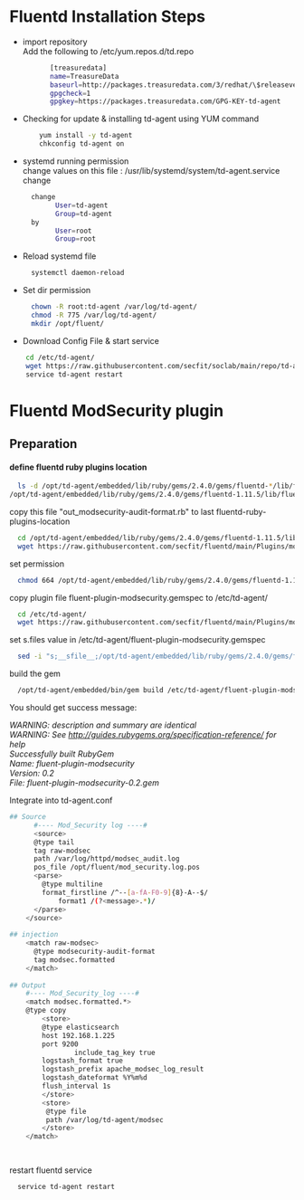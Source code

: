 # Fluentd Installation Steps


* import repository<br>
    Add the following to /etc/yum.repos.d/td.repo
```sh
          [treasuredata]
	      name=TreasureData
	      baseurl=http://packages.treasuredata.com/3/redhat/\$releasever/\$basearch
	      gpgcheck=1
	      gpgkey=https://packages.treasuredata.com/GPG-KEY-td-agent
```
  * Checking for update & installing td-agent using YUM command<br>
      ```sh
	      yum install -y td-agent
	      chkconfig td-agent on
      ```
  * systemd running permission<br>
  change values on this file : /usr/lib/systemd/system/td-agent.service <br>
  change 
      ```sh
        change 
              User=td-agent
	          Group=td-agent
        by
              User=root
              Group=root
      ```
   
  * Reload systemd file
      ```sh
        systemctl daemon-reload
      ``` 
  * Set dir permission
      ```sh
        chown -R root:td-agent /var/log/td-agent/
        chmod -R 775 /var/log/td-agent/
        mkdir /opt/fluent/
      ``` 
  * Download Config File & start service
  
```sh
    cd /etc/td-agent/
    wget https://raw.githubusercontent.com/secfit/soclab/main/repo/td-agent.conf
    service td-agent restart
```





# Fluentd ModSecurity plugin

## Preparation
#### define fluentd ruby plugins location

```sh
  ls -d /opt/td-agent/embedded/lib/ruby/gems/2.4.0/gems/fluentd-*/lib/fluent/plugin/
/opt/td-agent/embedded/lib/ruby/gems/2.4.0/gems/fluentd-1.11.5/lib/fluent/plugin/
``` 

copy this file "out_modsecurity-audit-format.rb" to last fluentd-ruby-plugins-location
```sh
  cd /opt/td-agent/embedded/lib/ruby/gems/2.4.0/gems/fluentd-1.11.5/lib/fluent/plugin/
  wget https://raw.githubusercontent.com/secfit/fluentd/main/Plugins/modsecurity/out_modsecurity-audit-format.rb
```

set permission
```sh
  chmod 664 /opt/td-agent/embedded/lib/ruby/gems/2.4.0/gems/fluentd-1.11.5/lib/fluent/plugin/out_modsecurity-audit-format.rb
```

copy plugin file fluent-plugin-modsecurity.gemspec to /etc/td-agent/
```sh
  cd /etc/td-agent/
  wget https://raw.githubusercontent.com/secfit/fluentd/main/Plugins/modsecurity/fluent-plugin-modsecurity.gemspec
```

set s.files value in /etc/td-agent/fluent-plugin-modsecurity.gemspec
```sh
  sed -i "s;__sfile__;/opt/td-agent/embedded/lib/ruby/gems/2.4.0/gems/fluentd-1.11.5/lib/fluent/plugin/out_modsecurity-audit-format.rb;g" /etc/td-agent/fluent-plugin-modsecurity.gemspec
```

build the gem
```sh
  /opt/td-agent/embedded/bin/gem build /etc/td-agent/fluent-plugin-modsecurity.gemspec
```
You should get success message:

*WARNING:  description and summary are identical<br>
WARNING:  See http://guides.rubygems.org/specification-reference/ for help<br>
  Successfully built RubyGem<br>
  Name: fluent-plugin-modsecurity<br>
  Version: 0.2<br>
  File: fluent-plugin-modsecurity-0.2.gem<br>*


Integrate into td-agent.conf
```sh
## Source
  	  #---- Mod_Security log ----#
	  <source>
	  @type tail
	  tag raw-modsec
	  path /var/log/httpd/modsec_audit.log
	  pos_file /opt/fluent/mod_security.log.pos
	  <parse>
		@type multiline
		format_firstline /^--[a-fA-F0-9]{8}-A--$/
			format1 /(?<message>.*)/
	  </parse>
	</source>
	
## injection
	<match raw-modsec>
	  @type modsecurity-audit-format
	  tag modsec.formatted
	</match>
	
## Output
	#---- Mod_Security_log ----#
	<match modsec.formatted.*>
  	@type copy
        <store>
        @type elasticsearch
        host 192.168.1.225
        port 9200
                include_tag_key true
        logstash_format true
        logstash_prefix apache_modsec_log_result
        logstash_dateformat %Y%m%d
        flush_interval 1s
		</store>
		<store>
	 	 @type file
	 	 path /var/log/td-agent/modsec
		</store>
	</match>

	
```

restart fluentd service
```sh
  service td-agent restart
```
